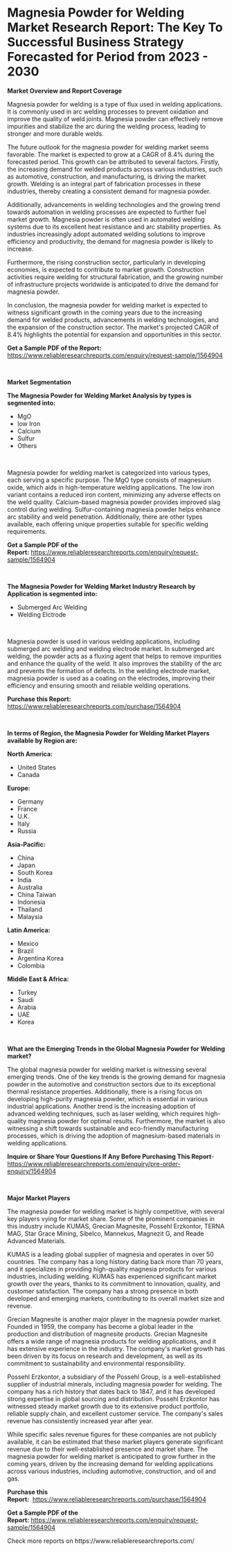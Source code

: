 <p><h1>Magnesia Powder for Welding Market Research Report: The Key To Successful Business Strategy Forecasted for Period from 2023 - 2030</h1></p><p><strong>Market Overview and Report Coverage</strong></p>
<p><p>Magnesia powder for welding is a type of flux used in welding applications. It is commonly used in arc welding processes to prevent oxidation and improve the quality of weld joints. Magnesia powder can effectively remove impurities and stabilize the arc during the welding process, leading to stronger and more durable welds.</p><p>The future outlook for the magnesia powder for welding market seems favorable. The market is expected to grow at a CAGR of 8.4% during the forecasted period. This growth can be attributed to several factors. Firstly, the increasing demand for welded products across various industries, such as automotive, construction, and manufacturing, is driving the market growth. Welding is an integral part of fabrication processes in these industries, thereby creating a consistent demand for magnesia powder.</p><p>Additionally, advancements in welding technologies and the growing trend towards automation in welding processes are expected to further fuel market growth. Magnesia powder is often used in automated welding systems due to its excellent heat resistance and arc stability properties. As industries increasingly adopt automated welding solutions to improve efficiency and productivity, the demand for magnesia powder is likely to increase.</p><p>Furthermore, the rising construction sector, particularly in developing economies, is expected to contribute to market growth. Construction activities require welding for structural fabrication, and the growing number of infrastructure projects worldwide is anticipated to drive the demand for magnesia powder.</p><p>In conclusion, the magnesia powder for welding market is expected to witness significant growth in the coming years due to the increasing demand for welded products, advancements in welding technologies, and the expansion of the construction sector. The market's projected CAGR of 8.4% highlights the potential for expansion and opportunities in this sector.</p></p>
<p><strong>Get a Sample PDF of the Report:</strong> <a href="https://www.reliableresearchreports.com/enquiry/request-sample/1564904">https://www.reliableresearchreports.com/enquiry/request-sample/1564904</a></p>
<p>&nbsp;</p>
<p><strong>Market Segmentation</strong></p>
<p><strong>The Magnesia Powder for Welding Market Analysis by types is segmented into:</strong></p>
<p><ul><li>MgO</li><li>low Iron</li><li>Calcium</li><li>Sulfur</li><li>Others</li></ul></p>
<p>&nbsp;</p>
<p><p>Magnesia powder for welding market is categorized into various types, each serving a specific purpose. The MgO type consists of magnesium oxide, which aids in high-temperature welding applications. The low iron variant contains a reduced iron content, minimizing any adverse effects on the weld quality. Calcium-based magnesia powder provides improved slag control during welding. Sulfur-containing magnesia powder helps enhance arc stability and weld penetration. Additionally, there are other types available, each offering unique properties suitable for specific welding requirements.</p></p>
<p><strong>Get a Sample PDF of the Report:</strong>&nbsp;<a href="https://www.reliableresearchreports.com/enquiry/request-sample/1564904">https://www.reliableresearchreports.com/enquiry/request-sample/1564904</a></p>
<p>&nbsp;</p>
<p><strong>The Magnesia Powder for Welding Market Industry Research by Application is segmented into:</strong></p>
<p><ul><li>Submerged Arc Welding</li><li>Welding Elctrode</li></ul></p>
<p>&nbsp;</p>
<p><p>Magnesia powder is used in various welding applications, including submerged arc welding and welding electrode market. In submerged arc welding, the powder acts as a fluxing agent that helps to remove impurities and enhance the quality of the weld. It also improves the stability of the arc and prevents the formation of defects. In the welding electrode market, magnesia powder is used as a coating on the electrodes, improving their efficiency and ensuring smooth and reliable welding operations.</p></p>
<p><strong>Purchase this Report:</strong>&nbsp; <a href="https://www.reliableresearchreports.com/purchase/1564904">https://www.reliableresearchreports.com/purchase/1564904</a></p>
<p>&nbsp;</p>
<p><strong>In terms of Region, the Magnesia Powder for Welding Market Players available by Region are:</strong></p>
<p>
    <p> <strong> North America: </strong>
        <ul>
            <li>United States</li>
            <li>Canada</li>
        </ul>
        </p> 
    <p> <strong> Europe: </strong>
        <ul>
            <li>Germany</li>
            <li>France</li>
            <li>U.K.</li>
            <li>Italy</li>
            <li>Russia</li>
        </ul>
        </p> 
    <p> <strong> Asia-Pacific: </strong>
        <ul>
            <li>China</li>
            <li>Japan</li>
            <li>South Korea</li>
            <li>India</li>
            <li>Australia</li>
            <li>China Taiwan</li>
            <li>Indonesia</li>
            <li>Thailand</li>
            <li>Malaysia</li>
        </ul>
        </p> 
    <p> <strong> Latin America: </strong>
        <ul>
            <li>Mexico</li>
            <li>Brazil</li>
            <li>Argentina Korea</li>
            <li>Colombia</li>
        </ul>
        </p> 
    <p> <strong> Middle East & Africa: </strong>
        <ul>
            <li>Turkey</li>
            <li>Saudi</li>
            <li>Arabia</li>
            <li>UAE</li>
            <li>Korea</li>
        </ul>
    </p>
    </p>
<p>&nbsp;</p>
<p><strong>What are the Emerging Trends in the Global Magnesia Powder for Welding market?</strong></p>
<p><p>The global magnesia powder for welding market is witnessing several emerging trends. One of the key trends is the growing demand for magnesia powder in the automotive and construction sectors due to its exceptional thermal resistance properties. Additionally, there is a rising focus on developing high-purity magnesia powder, which is essential in various industrial applications. Another trend is the increasing adoption of advanced welding techniques, such as laser welding, which requires high-quality magnesia powder for optimal results. Furthermore, the market is also witnessing a shift towards sustainable and eco-friendly manufacturing processes, which is driving the adoption of magnesium-based materials in welding applications.</p></p>
<p><strong>Inquire or Share Your Questions If Any Before Purchasing This Report</strong>- <a href="https://www.reliableresearchreports.com/enquiry/pre-order-enquiry/1564904">https://www.reliableresearchreports.com/enquiry/pre-order-enquiry/1564904</a></p>
<p>&nbsp;</p>
<p><strong>Major Market Players</strong></p>
<p><p>The magnesia powder for welding market is highly competitive, with several key players vying for market share. Some of the prominent companies in this industry include KUMAS, Grecian Magnesite, Possehl Erzkontor, TERNA MAG, Star Grace Mining, Sibelco, Mannekus, Magnezit G, and Reade Advanced Materials.</p><p>KUMAS is a leading global supplier of magnesia and operates in over 50 countries. The company has a long history dating back more than 70 years, and it specializes in providing high-quality magnesia products for various industries, including welding. KUMAS has experienced significant market growth over the years, thanks to its commitment to innovation, quality, and customer satisfaction. The company has a strong presence in both developed and emerging markets, contributing to its overall market size and revenue.</p><p>Grecian Magnesite is another major player in the magnesia powder market. Founded in 1959, the company has become a global leader in the production and distribution of magnesite products. Grecian Magnesite offers a wide range of magnesia products for welding applications, and it has extensive experience in the industry. The company's market growth has been driven by its focus on research and development, as well as its commitment to sustainability and environmental responsibility.</p><p>Possehl Erzkontor, a subsidiary of the Possehl Group, is a well-established supplier of industrial minerals, including magnesia powder for welding. The company has a rich history that dates back to 1847, and it has developed strong expertise in global sourcing and distribution. Possehl Erzkontor has witnessed steady market growth due to its extensive product portfolio, reliable supply chain, and excellent customer service. The company's sales revenue has consistently increased year after year.</p><p>While specific sales revenue figures for these companies are not publicly available, it can be estimated that these market players generate significant revenue due to their well-established presence and market share. The magnesia powder for welding market is anticipated to grow further in the coming years, driven by the increasing demand for welding applications across various industries, including automotive, construction, and oil and gas.</p></p>
<p><strong>Purchase this Report:</strong>&nbsp;&nbsp;<a href="https://www.reliableresearchreports.com/purchase/1564904">https://www.reliableresearchreports.com/purchase/1564904</a></p>
<p></p>
<p><strong>Get a Sample PDF of the Report:</strong>&nbsp;<a href="https://www.reliableresearchreports.com/enquiry/request-sample/1564904">https://www.reliableresearchreports.com/enquiry/request-sample/1564904</a></p>
<p>Check more reports on https://www.reliableresearchreports.com/</p>